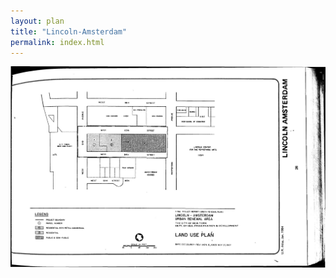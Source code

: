 ```yaml
---
layout: plan
title: "Lincoln-Amsterdam"
permalink: index.html
---
```


![Lincoln-Amsterdam in the Atlas of Urban Renewal](Lincoln-Amsterdam.jpg)
